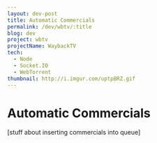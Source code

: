 ```yaml
---
layout: dev-post
title: Automatic Commercials
permalink: /dev/wbtv/:title
blog: dev
project: wbtv
projectName: WaybackTV
tech:
  - Node
  - Socket.IO
  - WebTorrent
thumbnail: http://i.imgur.com/uptpBRZ.gif
---
```


# Automatic Commercials

[stuff about inserting commercials into queue]
